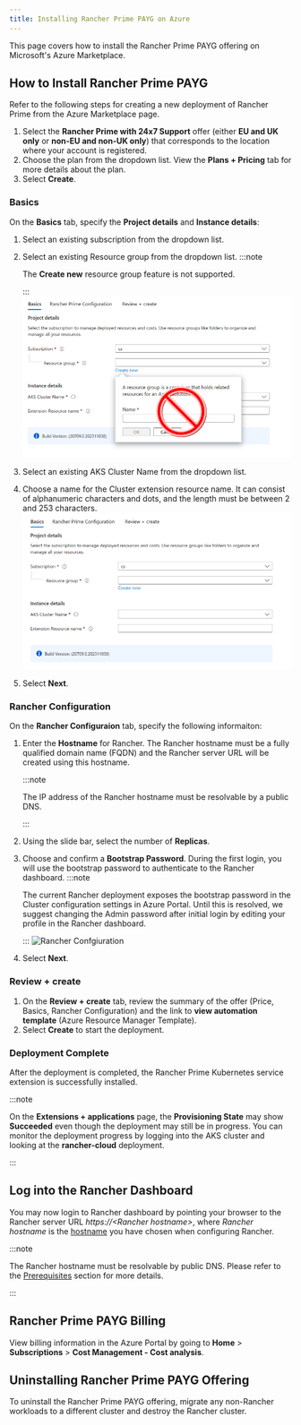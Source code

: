 ```yaml
---
title: Installing Rancher Prime PAYG on Azure
---
```


This page covers how to install the Rancher Prime PAYG offering on Microsoft's Azure Marketplace.

## How to Install Rancher Prime PAYG

Refer to the following steps for creating a new deployment of Rancher Prime from the Azure Marketplace page.

1. Select the **Rancher Prime with 24x7 Support** offer (either **EU and UK only** or **non-EU and non-UK only**) that corresponds to the location where your account is registered.
1. Choose the plan from the dropdown list. View the **Plans + Pricing** tab for more details about the plan.
1. Select **Create**.

### Basics

On the **Basics** tab, specify the **Project details** and **Instance details**:

1. Select an existing subscription from the dropdown list.
1. Select an existing Resource group from the dropdown list.
   :::note

   The **Create new** resource group feature is not supported.

   :::
   ![Create new resource group not supported](/img/install-rancher-prime-basics-create-new.png)
1. Select an existing AKS Cluster Name from the dropdown list.
1. Choose a name for the Cluster extension resource name. It can consist of alphanumeric characters and dots, and the length must be between 2 and 253 characters.
![Basics tab](/img/install-rancher-prime-basics.png)
1. Select **Next**.

### Rancher Configuration

On the **Rancher Configuraion** tab, specify the following informaiton:

1. Enter the **Hostname** for Rancher. The Rancher hostname must be a fully qualified domain name (FQDN) and the Rancher server URL will be created using this hostname.

   :::note

   The IP address of the Rancher hostname must be resolvable by a public DNS.

   :::

1. Using the slide bar, select the number of **Replicas**.
1. Choose and confirm a **Bootstrap Password**. During the first login, you will use the bootstrap password to authenticate to the Rancher dashboard.
   :::note

   The current Rancher deployment exposes the bootstrap password in the Cluster configuration settings in Azure Portal. Until this is resolved, we suggest changing the Admin password after initial login by editing your profile in the Rancher dashboard.

   :::
   ![Rancher Confgiuration](/img/install-rancher-prime-configuration.png)
1. Select **Next**.

### Review + create

1. On the **Review + create** tab, review the summary of the offer (Price, Basics, Rancher Configuration) and the link to **view automation template** (Azure Resource Manager Template).
1. Select **Create** to start the deployment.

### Deployment Complete

After the deployment is completed, the Rancher Prime Kubernetes service extension is successfully installed.

:::note

On the **Extensions + applications** page, the **Provisioning State** may show **Succeeded** even though the deployment may still be in progress. You can monitor the deployment progress by logging into the AKS cluster and looking at the **rancher-cloud** deployment.

:::

## Log into the Rancher Dashboard

You may now login to Rancher dashboard by pointing your browser to the Rancher server URL *https://<Rancher hostname\>*, where *Rancher hostname* is the [hostname](#rancher-configuration) you have chosen when configuring Rancher.

:::note

The Rancher hostname must be resolvable by public DNS. Please refer to the [Prerequisites](rancher-prime-azure.md#prerequisites) section for more details.

:::

## Rancher Prime PAYG Billing

View billing information in the Azure Portal by going to **Home** > **Subscriptions** > **Cost Management - Cost analysis**.

## Uninstalling Rancher Prime PAYG Offering

To uninstall the Rancher Prime PAYG offering, migrate any non-Rancher workloads to a different cluster and destroy the Rancher cluster.
